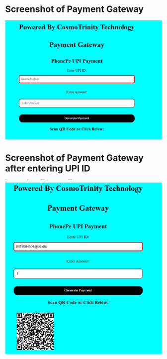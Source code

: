 # Screenshot of Payment Gateway
<img src="image.png" alt="">
<h1> Screenshot of Payment Gateway after entering UPI ID </h1>
<img src="image2.png" alt="">
